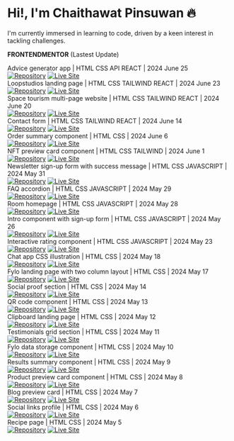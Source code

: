 # Hi!, I'm Chaithawat Pinsuwan :fire:  

I'm currently immersed in learning to code, driven by a keen interest in tackling challenges.  

**FRONTENDMENTOR** (Lastest Update)  

Advice generator app | HTML CSS API REACT | 2024 June 25  
[![Repository](https://img.shields.io/badge/Repository-Advice%20Generator%20App-blue?style=flat-square&logo=github)](https://github.com/chaithawat21/frontendmentor-advice-generator-app-main.git) [![Live Site](https://img.shields.io/badge/Live%20Site-Advice%20Generator%20App-green?style=flat-square&logo=github)](https://chaithawat21.github.io/frontendmentor-advice-generator-app-main/)  
Loopstudios landing page | HTML CSS TAILWIND REACT | 2024 June 23  
[![Repository](https://img.shields.io/badge/Repository-Loopstudios%20Landing%20Page-blue?style=flat-square&logo=github)](https://github.com/chaithawat21/frontendmentor-loopstudios-landing-page-main.git) [![Live Site](https://img.shields.io/badge/Live%20Site-Loopstudios%20Landing%20Page-green?style=flat-square&logo=github)](https://chaithawat21.github.io/frontendmentor-loopstudios-landing-page-main/)  
Space tourism multi-page website | HTML CSS TAILWIND  REACT | 2024 June 20  
[![Repository](https://img.shields.io/badge/Repository-Space%20Tourism%20Multi--page-blue?style=flat-square&logo=github)](https://github.com/chaithawat21/frontendmentor-space-tourism-website-main.git) [![Live Site](https://img.shields.io/badge/Live%20Site-Space%20Tourism%20Multi--page-green?style=flat-square&logo=github)](https://chaithawat21.github.io/frontendmentor-space-tourism-website-main/)  
Contact form | HTML CSS TAILWIND  REACT | 2024 June 14  
[![Repository](https://img.shields.io/badge/Repository-Contact%20Form-blue?style=flat-square&logo=github)](https://github.com/chaithawat21/frontendmentor-contact-form-main.git) [![Live Site](https://img.shields.io/badge/Live%20Site-Contact%20Form-green?style=flat-square&logo=github)](https://chaithawat21.github.io/frontendmentor-contact-form-main/)  
Order summary component | HTML CSS | 2024 June 6  
[![Repository](https://img.shields.io/badge/Repository-Order%20Summary%20Component-blue?style=flat-square&logo=github)](https://github.com/chaithawat21/frontendmentor-order-summary-component-main.git) [![Live Site](https://img.shields.io/badge/Live%20Site-Order%20Summary%20Component-green?style=flat-square&logo=github)](https://chaithawat21.github.io/frontendmentor-order-summary-component-main/)  
NFT preview card component | HTML CSS TAILWIND | 2024 June 1  
[![Repository](https://img.shields.io/badge/Repository-NFT%20Preview%20Card%20Component-blue?style=flat-square&logo=github)](https://github.com/chaithawat21/frontendmentor-nft-preview-card-component-main.git) [![Live Site](https://img.shields.io/badge/Live%20Site-NFT%20Preview%20Card%20Component-green?style=flat-square&logo=github)](https://chaithawat21.github.io/frontendmentor-nft-preview-card-component-main/)  
Newsletter sign-up form with success message | HTML CSS JAVASCRIPT | 2024 May 31  
[![Repository](https://img.shields.io/badge/Repository-Newsletter%20Sign--up%20Form-blue?style=flat-square&logo=github)](https://github.com/chaithawat21/frontendmentor-newsletter-sign-up-with-success-message-main.git) [![Live Site](https://img.shields.io/badge/Live%20Site-Newsletter%20Sign--up%20Form-green?style=flat-square&logo=github)](https://chaithawat21.github.io/frontendmentor-newsletter-sign-up-with-success-message-main/)  
FAQ accordion | HTML CSS JAVASCRIPT | 2024 May 29  
[![Repository](https://img.shields.io/badge/Repository-FAQ%20Accordion-blue?style=flat-square&logo=github)](https://github.com/chaithawat21/frontendmentor-faq-accordion-main.git) [![Live Site](https://img.shields.io/badge/Live%20Site-FAQ%20Accordion-green?style=flat-square&logo=github)](https://chaithawat21.github.io/frontendmentor-faq-accordion-main/)  
Room homepage | HTML CSS JAVASCRIPT | 2024 May 28  
[![Repository](https://img.shields.io/badge/Repository-Room%20Homepage-blue?style=flat-square&logo=github)](https://github.com/chaithawat21/frontendmentor-room-homepage-master.git) [![Live Site](https://img.shields.io/badge/Live%20Site-Room%20Homepage-green?style=flat-square&logo=github)](https://chaithawat21.github.io/frontendmentor-room-homepage-master/)  
Intro component with sign-up form | HTML CSS JAVASCRIPT | 2024 May 26  
[![Repository](https://img.shields.io/badge/Repository-Intro%20Component%20With%20Sign--up%20Form-blue?style=flat-square&logo=github)](https://github.com/chaithawat21/frontendmentor-intro-component-with-signup-form-master.git) [![Live Site](https://img.shields.io/badge/Live%20Site-Intro%20Component%20With%20Sign--up%20Form-green?style=flat-square&logo=github)](https://chaithawat21.github.io/frontendmentor-intro-component-with-signup-form-master/)  
Interactive rating component | HTML CSS JAVASCRIPT | 2024 May 23  
[![Repository](https://img.shields.io/badge/Repository-Interactive%20Rating%20Component-blue?style=flat-square&logo=github)](https://github.com/chaithawat21/frontendmentor-interactive-rating-component-main.git) [![Live Site](https://img.shields.io/badge/Live%20Site-Interactive%20Rating%20Component-green?style=flat-square&logo=github)](https://chaithawat21.github.io/frontendmentor-interactive-rating-component-main/)  
Chat app CSS illustration | HTML CSS | 2024 May 18  
[![Repository](https://img.shields.io/badge/Repository-Chat%20App%20CSS%20Illustration-blue?style=flat-square&logo=github)](https://github.com/chaithawat21/frontendmentor-chat-app-css-illustration-master.git) [![Live Site](https://img.shields.io/badge/Live%20Site-Chat%20App%20CSS%20Illustration-green?style=flat-square&logo=github)](https://chaithawat21.github.io/frontendmentor-chat-app-css-illustration-master/)  
Fylo landing page with two column layout | HTML CSS | 2024 May 17  
[![Repository](https://img.shields.io/badge/Repository-Fylo%20Landing%20Page%20With%20Two%20Column%20Layout-blue?style=flat-square&logo=github)](https://github.com/chaithawat21/frontendmentor-fylo-landing-page-with-two-column-layout-master.git) [![Live Site](https://img.shields.io/badge/Live%20Site-Fylo%20Landing%20Page%20With%20Two%20Column%20Layout-green?style=flat-square&logo=github)](https://chaithawat21.github.io/frontendmentor-fylo-landing-page-with-two-column-layout-master/)  
Social proof section | HTML CSS | 2024 May 14  
[![Repository](https://img.shields.io/badge/Repository-Social%20Proof%20Section-blue?style=flat-square&logo=github)](https://github.com/chaithawat21/frontendmentor-social-proof-section-master.git) [![Live Site](https://img.shields.io/badge/Live%20Site-Social%20Proof%20Section-green?style=flat-square&logo=github)](https://chaithawat21.github.io/frontendmentor-social-proof-section-master/)  
QR code component | HTML CSS | 2024 May 13  
[![Repository](https://img.shields.io/badge/Repository-QR%20Code%20Component-blue?style=flat-square&logo=github)](https://github.com/chaithawat21/frontendmentor-qr-code-component-main.git) [![Live Site](https://img.shields.io/badge/Live%20Site-QR%20Code%20Component-green?style=flat-square&logo=github)](https://chaithawat21.github.io/frontendmentor-qr-code-component-main/)  
Clipboard landing page | HTML CSS | 2024 May 12  
[![Repository](https://img.shields.io/badge/Repository-Clipboard%20Landing%20Page-blue?style=flat-square&logo=github)](https://github.com/chaithawat21/frontendmentor-clipboard-landing-page-master.git) [![Live Site](https://img.shields.io/badge/Live%20Site-Clipboard%20Landing%20Page-green?style=flat-square&logo=github)](https://chaithawat21.github.io/frontendmentor-clipboard-landing-page-master/)  
Testimonials grid section | HTML CSS | 2024 May 11  
[![Repository](https://img.shields.io/badge/Repository-Testimonials%20Grid%20Section-blue?style=flat-square&logo=github)](https://github.com/chaithawat21/frontendmentor-testimonials-grid-section-main.git) [![Live Site](https://img.shields.io/badge/Live%20Site-Testimonials%20Grid%20Section-green?style=flat-square&logo=github)](https://chaithawat21.github.io/frontendmentor-testimonials-grid-section-main/)  
Fylo data storage component | HTML CSS | 2024 May 10  
[![Repository](https://img.shields.io/badge/Repository-Fylo%20Data%20Storage%20Component-blue?style=flat-square&logo=github)](https://github.com/chaithawat21/frontendmentor-fylo-data-storage-component-master.git) [![Live Site](https://img.shields.io/badge/Live%20Site-Fylo%20Data%20Storage%20Component-green?style=flat-square&logo=github)](https://chaithawat21.github.io/frontendmentor-fylo-data-storage-component-master/)  
Results summary component | HTML CSS | 2024 May 9  
[![Repository](https://img.shields.io/badge/Repository-Results%20Summary%20Component-blue?style=flat-square&logo=github)](https://github.com/chaithawat21/frontendmentor-results-summary-component-main.git) [![Live Site](https://img.shields.io/badge/Live%20Site-Results%20Summary%20Component-green?style=flat-square&logo=github)](https://chaithawat21.github.io/frontendmentor-results-summary-component-main/)  
Product preview card component | HTML CSS | 2024 May 8  
[![Repository](https://img.shields.io/badge/Repository-Product%20Preview%20Card%20Component-blue?style=flat-square&logo=github)](https://github.com/chaithawat21/frontendmentor-product-preview-card-component-main.git) [![Live Site](https://img.shields.io/badge/Live%20Site-Product%20Preview%20Card%20Component-green?style=flat-square&logo=github)](https://chaithawat21.github.io/frontendmentor-product-preview-card-component-main/)  
Blog preview card | HTML CSS | 2024 May 7  
[![Repository](https://img.shields.io/badge/Repository-Blog%20Preview%20Card-blue?style=flat-square&logo=github)](https://github.com/chaithawat21/frontendmentor-blog-preview-card-main.git) [![Live Site](https://img.shields.io/badge/Live%20Site-Blog%20Preview%20Card-green?style=flat-square&logo=github)](https://chaithawat21.github.io/frontendmentor-blog-preview-card-main/)  
Social links profile | HTML CSS | 2024 May 6  
[![Repository](https://img.shields.io/badge/Repository-Social%20Links%20Profile-blue?style=flat-square&logo=github)](https://github.com/chaithawat21/frontendmentor-social-links-profile-main.git) [![Live Site](https://img.shields.io/badge/Live%20Site-Social%20Links%20Profile-green?style=flat-square&logo=github)](https://chaithawat21.github.io/frontendmentor-social-links-profile-main/)  
Recipe page | HTML CSS | 2024 May 5  
[![Repository](https://img.shields.io/badge/Repository-Recipe%20Page-blue?style=flat-square&logo=github)](https://github.com/chaithawat21/frontendmentor-recipe-page-main.git) [![Live Site](https://img.shields.io/badge/Live%20Site-Recipe%20Page-green?style=flat-square&logo=github)](https://chaithawat21.github.io/frontendmentor-recipe-page-main/)  

